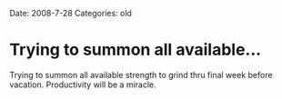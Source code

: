 Date: 2008-7-28
Categories: old

# Trying to summon all available...

Trying to summon all available strength to grind thru final week before vacation. Productivity will be a miracle.
